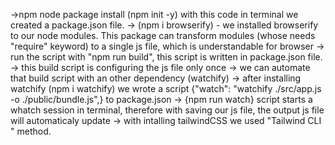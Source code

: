 ->npm node package install
(npm init -y) with this code in terminal we created a package.json file.
-> (npm i browserify) - we installed browserify to our node modules. This package can transform  modules (whose  needs "require" keyword) to a single js file, which is understandable for browser
-> run the script with "npm run build", this script is written in package.json file. 
-> this build script is configuring the js file only once
-> we can automate that build script with an other dependency (watchify)
-> after installing watchify (npm i watchify) we wrote a script {"watch": "watchify ./src/app.js -o ./public/bundle.js",} to package.json
-> {npm run watch} script starts a whatch session in terminal, therefore with saving our js file, the output js file will automaticaly update
-> with intalling tailwindCSS we used "Tailwind CLI
" method.